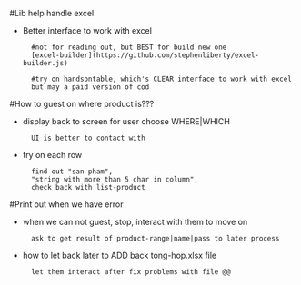 #Lib help handle excel
+ Better interface to work with excel
	
		#not for reading out, but BEST for build new one
		[excel-builder](https://github.com/stephenliberty/excel-builder.js)

		#try on handsontable, which's CLEAR interface to work with excel
		but may a paid version of cod

#How to guest on where product is???
+ display back to screen for user choose WHERE|WHICH

		UI is better to contact with
+ try on each row

		find out "san pham",
		"string with more than 5 char in column",
		check back with list-product
#Print out when we have error
+ when we can not guest, stop, interact with them to move on

		ask to get result of product-range|name|pass to later process

+ how to let back later to ADD back tong-hop.xlsx file
		
		let them interact after fix problems with file @@

